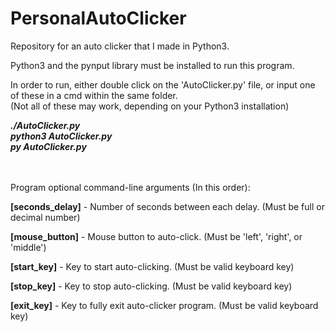 # PersonalAutoClicker
Repository for an auto clicker that I made in Python3.

Python3 and the pynput library must be installed to run this program.

In order to run, either double click on the 'AutoClicker.py' file, or input one of these in a cmd within the same folder.<br>
(Not all of these may work, depending on your Python3 installation)

***./AutoClicker.py*** <br>
***python3 AutoClicker.py*** <br>
***py AutoClicker.py*** <br>

<br><br>
Program optional command-line arguments (In this order):

**[seconds_delay]** - Number of seconds between each delay. (Must be full or decimal number)

**[mouse_button]** - Mouse button to auto-click. (Must be 'left', 'right', or 'middle')

**[start_key]** - Key to start auto-clicking. (Must be valid keyboard key)

**[stop_key]** - Key to stop auto-clicking. (Must be valid keyboard key)

**[exit_key]** - Key to fully exit auto-clicker program. (Must be valid keyboard key)
